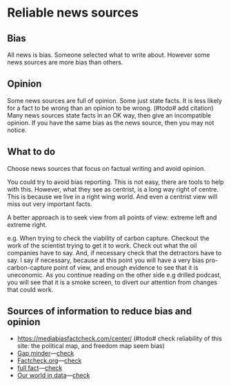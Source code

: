 # Reliable news sources

## Bias
All news is bias. Someone selected what to write about. However some news sources are more bias than others.

## Opinion
Some news sources are full of opinion. Some just state facts. It is less likely for a fact to be wrong than an opinion to be wrong. (#todo# add citation) Many news sources state facts in an OK way, then give an incompatible opinion. If you have the same bias as the news source, then you may not notice.

## What to do
Choose news sources that focus on factual writing and avoid opinion. 

You could try to avoid bias reporting. This is not easy, there are tools to help with this. However, what they see as centrist, is a long way right of centre. This is because we live in a right wing world. And even a centrist view will miss out very important facts.

A better approach is to seek view from all points of view: extreme left and extreme right. 

e.g. When trying to check the viability of carbon capture. Checkout the work of the scientist trying to get it to work. Check out what the oil companies have to say. And, if necessary check that the detractors have to say. I say if necessary, because at this point you will have a very bias pro-carbon-capture point of view, and enough evidence to see that it is uneconomic. As you continue reading on the other side e.g drilled podcast, you will see that it is a smoke screen, to divert our attention from changes that could work.

## Sources of information to reduce bias and opinion
* https://mediabiasfactcheck.com/center/ (#todo# check reliability of this site: the political map, and freedom map seem bias)
* [Gap minder](https://www.gapminder.org/)—[check](https://mediabiasfactcheck.com/gapminder-bias/)
* [Factcheck.org](https://www.factcheck.org/)—[check](https://mediabiasfactcheck.com/factcheck/)
* [full fact](https://fullfact.org/)—[check](https://mediabiasfactcheck.com/full-fact-uk/)
* [Our world in data](https://ourworldindata.org/)—[check](https://mediabiasfactcheck.com/our-world-in-data/)
